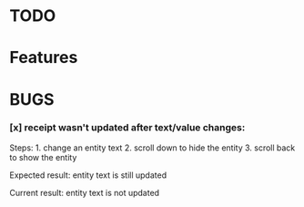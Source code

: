 # TODO

# Features

# BUGS

### [x] receipt wasn't updated after text/value changes:
Steps:
    1. change an entity text
    2. scroll down to hide the entity
    3. scroll back to show the entity

Expected result:
    entity text is still updated

Current result:
    entity text is not updated
